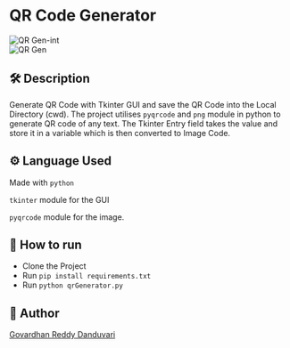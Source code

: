 
# QR Code Generator
![QR Gen-int](https://github.com/Govardhan9797/Python-Basic/assets/85842506/0b7322bd-7ed0-4503-aeda-4f2c1606200c)<br>
![QR Gen](https://github.com/Govardhan9797/Python-Basic/assets/85842506/7164c2b4-3b1d-4654-a59b-59b04f580489)


## 🛠️ Description
Generate QR Code with Tkinter GUI and save the QR Code into the Local Directory (cwd).
The project utilises `pyqrcode` and `png` module in python to generate QR code of any text. 
The Tkinter Entry field takes the value and store it in a variable which is then converted to Image Code.

## ⚙️ Language Used
Made with `python`

`tkinter` module for the GUI

`pyqrcode` module for the image.


## 🌟 How to run
- Clone the Project
- Run `pip install requirements.txt`
- Run `python qrGenerator.py`


## 🤖 Author
[Govardhan Reddy Danduvari](https://github.com/govardhan9797)
